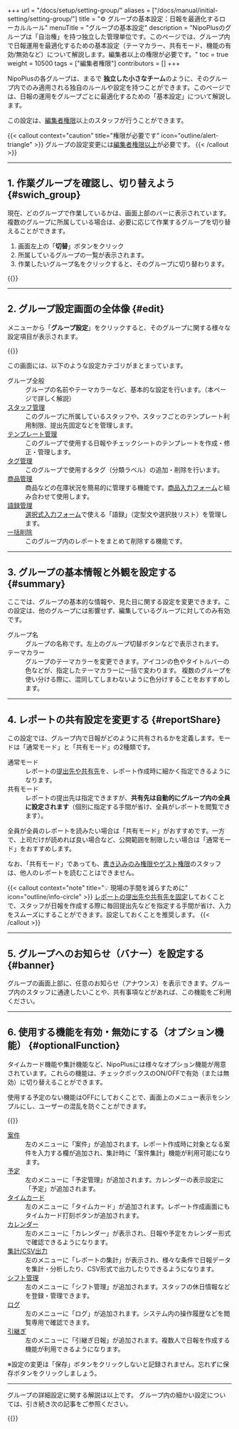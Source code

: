 +++
url = "/docs/setup/setting-group/"
aliases = ["/docs/manual/initial-setting/setting-group/"]
title = "⚙️ グループの基本設定：日報を最適化するローカルルール"
menuTitle = "グループの基本設定"
description = "NipoPlusのグループは「自治権」を持つ独立した管理単位です。このページでは、グループ内で日報運用を最適化するための基本設定（テーマカラー、共有モード、機能の有効/無効など）について解説します。編集者以上の権限が必要です。"
toc = true
weight = 10500
tags = ["編集者権限"]
contributors = []
+++

NipoPlusの各グループは、まるで **独立した小さなチーム**のように、そのグループ内でのみ適用される独自のルールや設定を持つことができます。このページでは、日報の運用をグループごとに最適化するための「基本設定」について解説します。

この設定は、[編集者権限](/docs/setup/staff-global/rank/)以上のスタッフが行うことができます。

{{< callout context="caution" title="権限が必要です" icon="outline/alert-triangle" >}}
グループの設定変更には[編集者権限以上](/docs/setup/staff-global/rank/)が必要です。
{{< /callout >}}

---

## 1. 作業グループを確認し、切り替えよう {#swich_group}

現在、どのグループで作業しているかは、画面上部のバーに表示されています。複数のグループに所属している場合は、必要に応じて作業するグループを切り替えることができます。

1.  画面左上の「**切替**」ボタンをクリック
2.  所属しているグループの一覧が表示されます。
3.  作業したいグループ名をクリックすると、そのグループに切り替わります。

{{<icatch filename="img/switch" msg="現在の作業グループは画面上部に表示されます。他のグループに切り替えたい場合は、ここをクリックしましょう。" alice="here">}}

---

## 2. グループ設定画面の全体像 {#edit}

メニューから「**グループ設定**」をクリックすると、そのグループに関する様々な設定項目が表示されます。

{{<icatch filename="img/group-manage" msg="グループの全般設定画面では、テーマカラーの変更や、使用する機能の有効/無効を設定できます。" alice="ok">}}

この画面には、以下のような設定カテゴリがまとまっています。

<dl class="basic">
<dt>グループ全般</dt>
<dd>グループの名前やテーマカラーなど、基本的な設定を行います。（本ページで詳しく解説）</dd>
<dt><a href="/docs/setup/staff-local/_about/">スタッフ管理</a></dt>
<dd>このグループに所属しているスタッフや、スタッフごとのテンプレート利用制限、提出先固定などを管理します。</dd>
<dt><a href="/docs/template/make/">テンプレート管理</a></dt>
<dd>このグループで使用する日報やチェックシートのテンプレートを作成・修正・管理します。</dd>
<dt><a href="/docs/setup/advanced-setting/tag/">タグ管理</a></dt>
<dd>このグループで使用するタグ（分類ラベル）の追加・削除を行います。</dd>
<dt><a href="/docs/setup/advanced-setting/point/">商品管理</a></dt>
<dd>商品などの在庫状況を簡易的に管理する機能です。<a href="/docs/template/mod/">商品入力フォーム</a>と組み合わせて使用します。</dd>
<dt><a href="/docs/setup/advanced-setting/goroku/">語録管理</a></dt>
<dd><a href="/docs/template/selects/">選択式入力フォーム</a>で使える「語録」（定型文や選択肢リスト）を管理します。</dd>
<dt><a href="/docs/manual/read-report/removereport/#batch_remove">一括削除</a></dt>
<dd>このグループ内のレポートをまとめて削除する機能です。</dd>
</dl>

---

## 3. グループの基本情報と外観を設定する {#summary}

ここでは、グループの基本的な情報や、見た目に関する設定を変更できます。この設定は、他のグループには影響せず、編集しているグループに対してのみ有効です。

<dl class="basic">
<dt>グループ名</dt>
<dd>グループの名称です。左上のグループ切替ボタンなどで表示されます。</dd>
<dt>テーマカラー</dt>
<dd>
    グループのテーマカラーを変更できます。アイコンの色やタイトルバーの色などが、指定したテーマカラーに一括で変わります。
    複数のグループを使い分ける際に、混同してしまわないように色分けすることをおすすめします。
</dd>
</dl>

---

## 4. レポートの共有設定を変更する {#reportShare}

この設定では、グループ内で日報がどのように共有されるかを定義します。モードは「通常モード」と「共有モード」の2種類です。

<dl class="basic">
<dt>通常モード</dt>
<dd>レポートの<a href="/docs/manual/write-report/dist/">提出先や共有先</a>を、レポート作成時に細かく指定できるようになります。</dd>
<dt>共有モード</dt>
<dd>
    レポートの提出先は指定できますが、<strong>共有先は自動的にグループ内の全員に設定されます</strong>（個別に指定する手間が省け、全員がレポートを閲覧できます）。
</dd>
</dl>

全員が全員のレポートを読みたい場合は「共有モード」がおすすめです。一方で、上司だけが読めれば良い場合など、公開範囲を制限したい場合は「通常モード」をおすすめします。

なお、「共有モード」であっても、[書き込みのみ権限やゲスト権限](/docs/setup/staff-global/rank/#others)のスタッフは、他人のレポートを読むことはできません。

{{< callout context="note" title="💡 現場の手間を減らすために" icon="outline/info-circle" >}}
[レポートの提出先や共有先を固定](/docs/setup/staff-local/dist/)しておくことで、スタッフが日報を作成する際に毎回提出先などを指定する手間が省け、入力をスムーズにすることができます。設定しておくことを推奨します。
{{< /callout >}}

---

## 5. グループへのお知らせ（バナー）を設定する {#banner}

グループの画面上部に、任意のお知らせ（アナウンス）を表示できます。グループ内のスタッフに通達したいことや、共有事項などがあれば、この機能をご利用ください。

---

## 6. 使用する機能を有効・無効にする（オプション機能） {#optionalFunction}

タイムカード機能や集計機能など、NipoPlusには様々なオプション機能が用意されています。これらの機能は、チェックボックスのON/OFFで有効（または無効）に切り替えることができます。

使用する予定のない機能はOFFにしておくことで、画面上のメニュー表示をシンプルにし、ユーザーの混乱を防ぐことができます。

{{<iTablet filename="img/functions" msg="使わない機能はOFFにしておくと、メニューがスッキリして操作しやすくなりますよ。" alice="ok">}}

<dl class="basic">
<dt><a href="/docs/manual/anken/_about/">案件</a></dt>
<dd>左のメニューに「案件」が追加されます。レポート作成時に対象となる案件を入力する欄が追加され、集計時に「案件集計」機能が利用可能になります。</dd>
<dt><a href="/docs/manual/event/add/">予定</a></dt>
<dd>左のメニューに「予定管理」が追加されます。カレンダーの表示設定に「予定」が追加されます。</dd>
<dt><a href="/docs/manual/timecard/input/">タイムカード</a></dt>
<dd>左のメニューに「タイムカード」が追加されます。レポート作成画面にもタイムカード打刻ボタンが追加されます。</dd>
<dt><a href="/docs/manual/calendar/_about/">カレンダー</a></dt>
<dd>左のメニューに「カレンダー」が表示され、日報や予定をカレンダー形式で確認できるようになります。</dd>
<dt><a href="/docs/manual/analytics/_about/">集計/CSV出力</a></dt>
<dd>左のメニューに「レポートの集計」が表示され、様々な条件で日報データを集計・分析したり、CSV形式で出力したりできるようになります。</dd>
<dt><a href="/docs/manual/utils/shift/">シフト管理</a></dt>
<dd>左のメニューに「シフト管理」が追加されます。スタッフの休日情報などを登録・管理できます。</dd>
<dt><a href="/docs/manual/utils/log/">ログ</a></dt>
<dd>左のメニューに「ログ」が追加されます。システム内の操作履歴などを閲覧専用で確認できます。</dd>
<dt><a href="/docs/manual/write-report/relation/">引継ぎ</a></dt>
<dd>左のメニューに「引継ぎ日報」が追加されます。複数人で日報を作成する機能が利用できるようになります。</dd>
</dl>

※設定の変更は「保存」ボタンをクリックしないと記録されません。忘れずに保存ボタンをクリックしましょう。

---

グループの詳細設定に関する解説は以上です。
グループ内の細かい設定については、引き続き次の記事をご参照ください。

{{<nextBlog>}}
